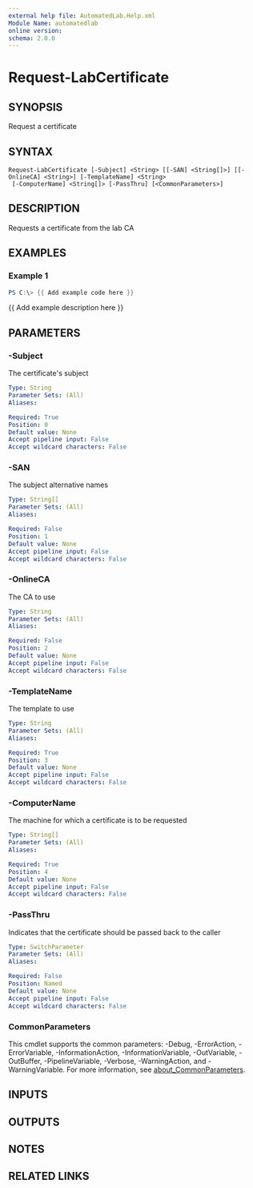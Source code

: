 ```yaml
---
external help file: AutomatedLab.Help.xml
Module Name: automatedlab
online version:
schema: 2.0.0
---
```


# Request-LabCertificate

## SYNOPSIS
Request a certificate

## SYNTAX

```
Request-LabCertificate [-Subject] <String> [[-SAN] <String[]>] [[-OnlineCA] <String>] [-TemplateName] <String>
 [-ComputerName] <String[]> [-PassThru] [<CommonParameters>]
```

## DESCRIPTION
Requests a certificate from the lab CA

## EXAMPLES

### Example 1
```powershell
PS C:\> {{ Add example code here }}
```

{{ Add example description here }}

## PARAMETERS

### -Subject
The certificate's subject

```yaml
Type: String
Parameter Sets: (All)
Aliases:

Required: True
Position: 0
Default value: None
Accept pipeline input: False
Accept wildcard characters: False
```

### -SAN
The subject alternative names

```yaml
Type: String[]
Parameter Sets: (All)
Aliases:

Required: False
Position: 1
Default value: None
Accept pipeline input: False
Accept wildcard characters: False
```

### -OnlineCA
The CA to use

```yaml
Type: String
Parameter Sets: (All)
Aliases:

Required: False
Position: 2
Default value: None
Accept pipeline input: False
Accept wildcard characters: False
```

### -TemplateName
The template to use

```yaml
Type: String
Parameter Sets: (All)
Aliases:

Required: True
Position: 3
Default value: None
Accept pipeline input: False
Accept wildcard characters: False
```

### -ComputerName
The machine for which a certificate is to be requested

```yaml
Type: String[]
Parameter Sets: (All)
Aliases:

Required: True
Position: 4
Default value: None
Accept pipeline input: False
Accept wildcard characters: False
```

### -PassThru
Indicates that the certificate should be passed back to the caller

```yaml
Type: SwitchParameter
Parameter Sets: (All)
Aliases:

Required: False
Position: Named
Default value: None
Accept pipeline input: False
Accept wildcard characters: False
```

### CommonParameters
This cmdlet supports the common parameters: -Debug, -ErrorAction, -ErrorVariable, -InformationAction, -InformationVariable, -OutVariable, -OutBuffer, -PipelineVariable, -Verbose, -WarningAction, and -WarningVariable. For more information, see [about_CommonParameters](http://go.microsoft.com/fwlink/?LinkID=113216).

## INPUTS

## OUTPUTS

## NOTES

## RELATED LINKS
